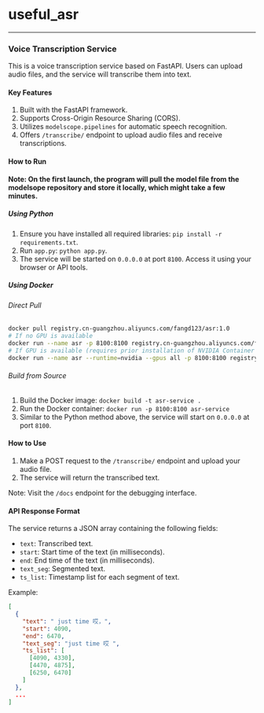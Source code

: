 # useful_asr

---

### Voice Transcription Service

This is a voice transcription service based on FastAPI. Users can upload audio files, and the service will transcribe them into text.

#### Key Features

1. Built with the FastAPI framework.
2. Supports Cross-Origin Resource Sharing (CORS).
3. Utilizes `modelscope.pipelines` for automatic speech recognition.
4. Offers `/transcribe/` endpoint to upload audio files and receive transcriptions.

#### How to Run

**Note: On the first launch, the program will pull the model file from the modelsope repository and store it locally, which might take a few minutes.**

##### Using Python

1. Ensure you have installed all required libraries: `pip install -r requirements.txt`.
2. Run `app.py`: `python app.py`.
3. The service will be started on `0.0.0.0` at port `8100`. Access it using your browser or API tools.

##### Using Docker

###### Direct Pull

```bash
docker pull registry.cn-guangzhou.aliyuncs.com/fangd123/asr:1.0
# If no GPU is available
docker run --name asr -p 8100:8100 registry.cn-guangzhou.aliyuncs.com/fangd123/asr:1.0
# If GPU is available (requires prior installation of NVIDIA Container Toolkit)
docker run --name asr --runtime=nvidia --gpus all -p 8100:8100 registry.cn-guangzhou.aliyuncs.com/fangd123/asr:1.0
```

###### Build from Source

1. Build the Docker image: `docker build -t asr-service .`
2. Run the Docker container: `docker run -p 8100:8100 asr-service`
3. Similar to the Python method above, the service will start on `0.0.0.0` at port `8100`.

#### How to Use

1. Make a POST request to the `/transcribe/` endpoint and upload your audio file.
2. The service will return the transcribed text.

Note: Visit the `/docs` endpoint for the debugging interface.

#### API Response Format

The service returns a JSON array containing the following fields:

- `text`: Transcribed text.
- `start`: Start time of the text (in milliseconds).
- `end`: End time of the text (in milliseconds).
- `text_seg`: Segmented text.
- `ts_list`: Timestamp list for each segment of text.

Example:

```json
[
  {
    "text": " just time 哎，",
    "start": 4090,
    "end": 6470,
    "text_seg": "just time 哎 ",
    "ts_list": [
      [4090, 4330],
      [4470, 4875],
      [6250, 6470]
    ]
  },
  ...
]
```